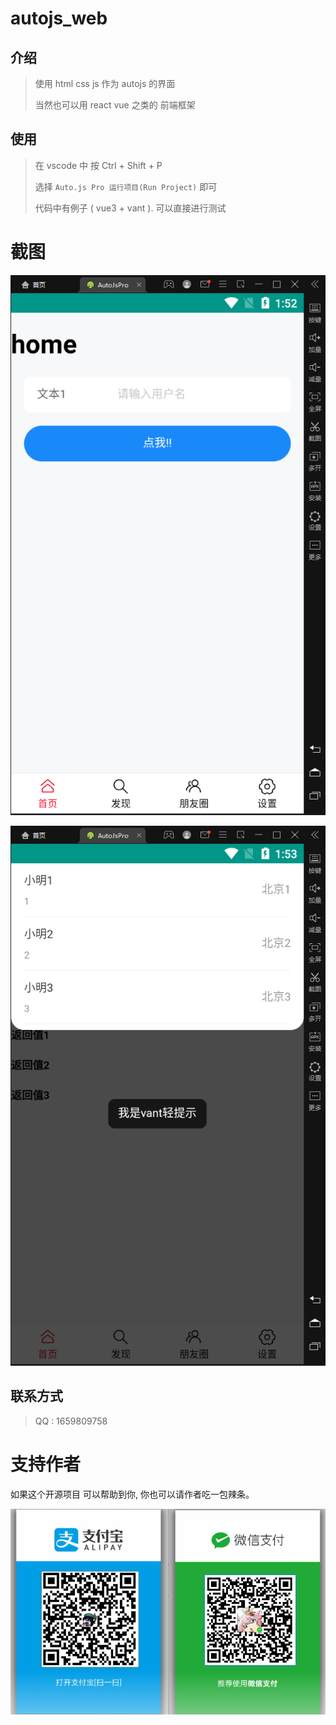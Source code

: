 # autojs_web

## 介绍

> 使用 html css js 作为 autojs 的界面
>
> 当然也可以用 react vue  之类的 前端框架

## 使用

> 在 vscode 中 按 Ctrl + Shift + P 
>
> 选择 `Auto.js Pro 运行项目(Run Project)`  即可
>
> 代码中有例子 ( vue3 + vant ). 可以直接进行测试



# 截图

![image-20211012135328926](img.assets/image-20211012135328926.png)

![image-20211012135349423](img.assets/image-20211012135349423.png)

## 联系方式

> QQ : 1659809758

# 支持作者

如果这个开源项目 可以帮助到你, 你也可以请作者吃一包辣条。


![pay.png](img.assets/pay.png)

